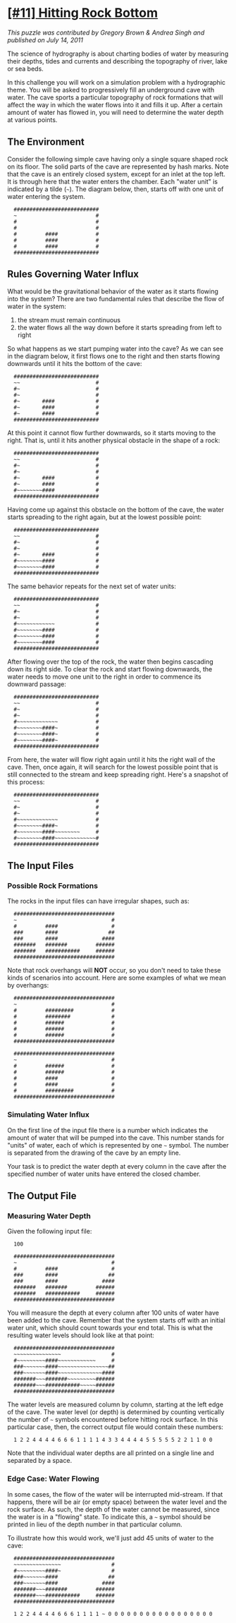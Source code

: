 # [[#11] Hitting Rock Bottom](http://www.puzzlenode.com/puzzles/11-hitting-rock-bottom)

_This puzzle was contributed by Gregory Brown & Andrea Singh and published on July 14, 2011_

The science of hydrography is about charting bodies of water by measuring their depths, tides and currents and describing the topography of river, lake or sea beds.

In this challenge you will work on a simulation problem with a hydrographic theme. You will be asked to progressively fill an underground cave with water. The cave sports a particular topography of rock formations that will affect the way in which the water flows into it and fills it up. After a certain amount of water has flowed in, you will need to determine the water depth at various points.

## The Environment

Consider the following simple cave having only a single square shaped rock on its floor. The solid parts of the cave are represented by hash marks. Note that the cave is an entirely closed system, except for an inlet at the top left. It is through here that the water enters the chamber. Each "water unit" is indicated by a tilde (`~`). The diagram below, then, starts off with one unit of water entering the system.

```
  ###########################
  ~                         #
  #                         #
  #                         #
  #         ####            #
  #         ####            #
  #         ####            #
  ###########################
```

## Rules Governing Water Influx

What would be the gravitational behavior of the water as it starts flowing into the system? There are two fundamental rules that describe the flow of water in the system:

1. the stream must remain continuous
2. the water flows all the way down before it starts spreading from left to right

So what happens as we start pumping water into the cave? As we can see in the diagram below, it first flows one to the right and then starts flowing downwards until it hits the bottom of the cave:

```
  ###########################
  ~~                        #
  #~                        #
  #~                        #
  #~       ####             #
  #~       ####             #
  #~       ####             #
  ###########################
```

At this point it cannot flow further downwards, so it starts moving to the right. That is, until it hits another physical obstacle in the shape of a rock:

```
  ###########################
  ~~                        #
  #~                        #
  #~                        #
  #~       ####             #
  #~       ####             #
  #~~~~~~~~####             #
  ###########################
```

Having come up against this obstacle on the bottom of the cave, the water starts spreading to the right again, but at the lowest possible point:

```
  ###########################
  ~~                        #
  #~                        #
  #~                        #
  #~       ####             #
  #~~~~~~~~####             #
  #~~~~~~~~####             #
  ###########################
```

The same behavior repeats for the next set of water units:


```
  ###########################
  ~~                        #
  #~                        #
  #~                        #
  #~~~~~~~~~~~~             #
  #~~~~~~~~####             #
  #~~~~~~~~####             #
  #~~~~~~~~####             #
  ###########################
```

After flowing over the top of the rock, the water then begins cascading down its right side. To clear the rock and start flowing downwards, the water needs to move one unit to the right in order to commence its downward passage:

```
  ###########################
  ~~                        #
  #~                        #
  #~                        #
  #~~~~~~~~~~~~~            #
  #~~~~~~~~####~            #
  #~~~~~~~~####~            #
  #~~~~~~~~####~            #
  ###########################
```

From here, the water will flow right again until it hits the right wall of the cave. Then, once again, it will search for the lowest possible point that is still connected to the stream and keep spreading right. Here's a snapshot of this process:

```
  ###########################
  ~~                        #
  #~                        #
  #~                        #
  #~~~~~~~~~~~~~            #
  #~~~~~~~~####~            #
  #~~~~~~~~####~~~~~~~~     #
  #~~~~~~~~####~~~~~~~~~~~~~#
  ###########################
```

## The Input Files

### Possible Rock Formations

The rocks in the input files can have irregular shapes, such as:

```
  ################################
  ~                              #
  #         ####                 #
  ###       ####                ##
  ###       ####              ####
  #######   #######         ######
  #######   ###########     ######
  ################################
```

Note that rock overhangs will **NOT** occur, so you don't need to take these kinds of scenarios into account. Here are some examples of what we mean by overhangs:

```
  ################################
  ~                              #
  #         #########            #
  #         ########             #
  #         ######               #
  #         ######               #
  #         ######               #
  ################################
```

```
  ################################
  ~                              #
  #         ######               #
  #         ######               #
  #         ####                 #
  #         ####                 #
  #         #########            #
  ################################
```

### Simulating Water Influx

On the first line of the input file there is a number which indicates the amount of water that will be pumped into the cave. This number stands for "units" of water, each of which is represented by one `~` symbol. The number is separated from the drawing of the cave by an empty line.

Your task is to predict the water depth at every column in the cave after the specified number of water units have entered the closed chamber.

## The Output File

### Measuring Water Depth

Given the following input file:

```
  100

  ################################
  ~                              #
  #         ####                 #
  ###       ####                ##
  ###       ####              ####
  #######   #######         ######
  #######   ###########     ######
  ################################
```

You will measure the depth at every column after 100 units of water have been added to the cave. Remember that the system starts off with an initial water unit, which should count towards your end total. This is what the resulting water levels should look like at that point:

```
  ################################
  ~~~~~~~~~~~~~~~                #
  #~~~~~~~~~####~~~~~~~~~~~~     #
  ###~~~~~~~####~~~~~~~~~~~~~~~~##
  ###~~~~~~~####~~~~~~~~~~~~~~####
  #######~~~#######~~~~~~~~~######
  #######~~~###########~~~~~######
  ################################
```

The water levels are measured column by column, starting at the left edge of the cave. The water level (or depth) is determined by counting vertically the number of `~` symbols encountered before hitting rock surface. In this particular case, then, the correct output file would contain these numbers:

```
  1 2 2 4 4 4 4 6 6 6 1 1 1 1 4 3 3 4 4 4 4 5 5 5 5 5 2 2 1 1 0 0
```

Note that the individual water depths are all printed on a single line and separated by a space.

### Edge Case: Water Flowing

In some cases, the flow of the water will be interrupted mid-stream. If that happens, there will be air (or empty space) between the water level and the rock surface. As such, the depth of the water cannot be measured, since the water is in a "flowing" state. To indicate this, a `~` symbol should be printed in lieu of the depth number in that particular column.

To illustrate how this would work, we'll just add 45 units of water to the cave:

```
  ################################
  ~~~~~~~~~~~~~~~                #
  #~~~~~~~~~####~                #
  ###~~~~~~~####                ##
  ###~~~~~~~####              ####
  #######~~~#######         ######
  #######~~~###########     ######
  ################################
```

```
  1 2 2 4 4 4 4 6 6 6 1 1 1 1 ~ 0 0 0 0 0 0 0 0 0 0 0 0 0 0 0 0 0
```
